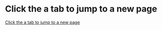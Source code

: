 # Click the a tab to jump to a new page
[Click the a tab to jump to a new page](https://aiwithcloud.com/2022/09/19/click_the_a_tab_to_jump_to_a_new_page/)